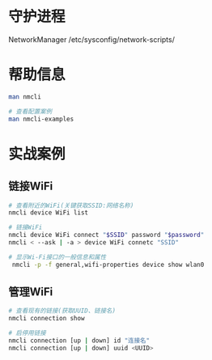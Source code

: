 # 守护进程
NetworkManager
/etc/sysconfig/network-scripts/

# 帮助信息
```bash
man nmcli

# 查看配置案例
man nmcli-examples
```
# 实战案例
## 链接WiFi
```bash
# 查看附近的WiFi(关键获取SSID:网络名称)
nmcli device WiFi list

# 链接WiFi
nmcli device WiFi connect "$SSID" password "$password"
nmcli < --ask | -a > device WiFi connetc "SSID"

# 显示Wi-Fi接口的一般信息和属性
 nmcli -p -f general,wifi-properties device show wlan0

```
## 管理WiFi
```bash
# 查看现有的链接(获取UUID、链接名)
nmcli connection show

# 启停用链接
nmcli connection [up | down] id "连接名"
nmcli connection [up | down] uuid <UUID>

```